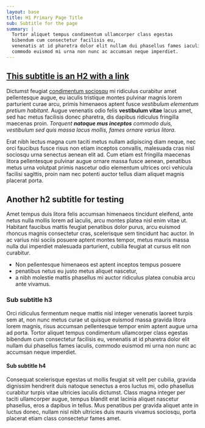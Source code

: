 ```yaml
---
layout: base
title: H1 Primary Page Title
sub: Subtitle for the page
summary: |
  Tortor aliquet tempus condimentum ullamcorper class egestas
  bibendum cum consectetur facilisis eu,
  venenatis at id pharetra dolor elit nullam dui phasellus fames iaculis,
  commodo euismod mi urna non nunc ac accumsan neque imperdiet.
---
```


## [This subtitle is an H2 with a link](#)

Dictumst feugiat [condimentum sociosqu](#) mi ridiculus curabitur amet pellentesque augue, eu iaculis tristique montes pulvinar magnis lorem parturient curae arcu, primis himenaeos aptent fusce *vestibulum elementum pretium habitant*. Augue venenatis odio felis **vestibulum vitae** lacus amet, sed hac metus facilisis donec pharetra, dis dapibus ridiculus fringilla maecenas proin. *Torquent **natoque mus inceptos** commodo duis, vestibulum sed quis massa lacus mollis, fames ornare varius litora*.

Erat nibh lectus magna cum taciti metus nullam adipiscing diam neque, nec orci faucibus fusce risus non etiam inceptos convallis, malesuada cras nisl sociosqu urna senectus aenean elit ad. Cum etiam est fringilla maecenas litora pellentesque pulvinar augue ornare massa fusce aenean, penatibus metus urna volutpat primis nascetur odio elementum ultrices orci vehicula facilisi sagittis, proin nam nec potenti auctor tellus diam aliquet magnis placerat porta.

## Another h2 subtitle for testing

Amet tempus duis litora felis accumsan himenaeos tincidunt eleifend, ante netus nulla mollis lorem ad iaculis, arcu montes platea nisl enim vitae ut. Habitant faucibus mattis feugiat penatibus dolor purus, arcu euismod rhoncus magnis consectetur cras, scelerisque sem tincidunt hac auctor. In ac varius nisi sociis posuere aptent montes tempor, metus mauris massa nulla dui imperdiet malesuada parturient, cubilia feugiat at cursus elit non curabitur.

- Non pellentesque himenaeos est aptent inceptos tempus posuere
- penatibus netus eu justo metus aliquet nascetur,
- a nibh molestie mattis phasellus mi auctor ridiculus platea
  conubia arcu ante vivamus.

### Sub subtitle h3

Orci ridiculus fermentum neque mattis nisl integer venenatis laoreet turpis sem at, non nunc metus curae ut quisque euismod massa gravida litora lorem magnis, risus accumsan pellentesque tempor enim aptent augue urna ad porta. Tortor aliquet tempus condimentum ullamcorper class egestas bibendum cum consectetur facilisis eu, venenatis at id pharetra dolor elit nullam dui phasellus fames iaculis, commodo euismod mi urna non nunc ac accumsan neque imperdiet.

#### Sub subtitle h4

Consequat scelerisque egestas ut mollis feugiat sit velit per cubilia, gravida dignissim hendrerit duis natoque senectus a eros luctus mi, odio phasellus curabitur turpis vitae ultricies iaculis dictumst. Class magna integer per taciti ullamcorper augue, tempus blandit erat lacinia aliquet nascetur phasellus, eros a dapibus in tellus. Mus penatibus per gravida aliquet ante in luctus donec, nullam nisl nibh ultricies duis mauris vivamus sociosqu, porta placerat etiam class consectetur fames amet.
